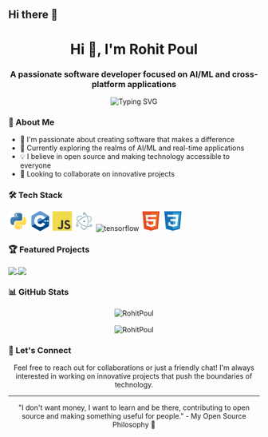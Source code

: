 ## Hi there 👋

<!--
**RohitPoul/RohitPoul** is a ✨ _special_ ✨ repository because its `README.md` (this file) appears on your GitHub profile.

Here are some ideas to get you started:

- 🔭 I’m currently working on ...
- 🌱 I’m currently learning ...
- 👯 I’m looking to collaborate on ...
- 🤔 I’m looking for help with ...
- 💬 Ask me about ...
- 📫 How to reach me: ...
- 😄 Pronouns: ...
- ⚡ Fun fact: ...
-->
<h1 align="center">Hi 👋, I'm Rohit Poul</h1>
<h3 align="center">A passionate software developer focused on AI/ML and cross-platform applications</h3>

<p align="center">
  <img src="https://readme-typing-svg.herokuapp.com?font=Fira+Code&pause=1000&color=F7F7F7&center=true&vCenter=true&width=435&lines=AI+%26+Machine+Learning+Enthusiast;Open+Source+Contributor;Electron+App+Developer;Real-time+Application+Developer" alt="Typing SVG" />
</p>

### 🚀 About Me

- 🔭 I'm passionate about creating software that makes a difference
- 🌱 Currently exploring the realms of AI/ML and real-time applications
- 💡 I believe in open source and making technology accessible to everyone
- 🤝 Looking to collaborate on innovative projects

### 🛠️ Tech Stack

<p align="left">
<img src="https://raw.githubusercontent.com/devicons/devicon/master/icons/python/python-original.svg" alt="python" width="40" height="40"/>
<img src="https://raw.githubusercontent.com/devicons/devicon/master/icons/cplusplus/cplusplus-original.svg" alt="cplusplus" width="40" height="40"/>
<img src="https://raw.githubusercontent.com/devicons/devicon/master/icons/javascript/javascript-original.svg" alt="javascript" width="40" height="40"/>
<img src="https://raw.githubusercontent.com/devicons/devicon/master/icons/electron/electron-original.svg" alt="electron" width="40" height="40"/>
<img src="https://www.vectorlogo.zone/logos/tensorflow/tensorflow-icon.svg" alt="tensorflow" width="40" height="40"/>
<img src="https://raw.githubusercontent.com/devicons/devicon/master/icons/html5/html5-original.svg" alt="html5" width="40" height="40"/>
<img src="https://raw.githubusercontent.com/devicons/devicon/master/icons/css3/css3-original.svg" alt="css3" width="40" height="40"/>
</p>

### 🏆 Featured Projects

<a href="https://github.com/RohitPoul/Telegram-Sticker-Maker-And-Auto-Uploader">
  <img align="center" src="https://github-readme-stats.vercel.app/api/pin/?username=RohitPoul&repo=Telegram-Sticker-Maker-And-Auto-Uploader&theme=dark" />
</a>
<a href="https://github.com/RohitPoul/Background-Remover-Ai">
  <img align="center" src="https://github-readme-stats.vercel.app/api/pin/?username=RohitPoul&repo=Background-Remover-Ai&theme=dark" />
</a>

### 📊 GitHub Stats

<p align="center">
<img align="center" src="https://github-readme-stats.vercel.app/api?username=RohitPoul&show_icons=true&theme=dark&locale=en" alt="RohitPoul" />
</p>

<p align="center">
<img align="center" src="https://github-readme-streak-stats.herokuapp.com/?user=RohitPoul&theme=dark" alt="RohitPoul" />
</p>

### 🤝 Let's Connect

<p align="center">
Feel free to reach out for collaborations or just a friendly chat! I'm always interested in working on innovative projects that push the boundaries of technology.
</p>

---

<p align="center">
"I don't want money, I want to learn and be there, contributing to open source and making something useful for people." - My Open Source Philosophy 🌟
</p>
